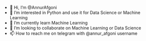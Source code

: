 - 👋 Hi, I’m @AnnurAfgoni
- 👀 I’m interested in Python and use it for Data Science or Machine Learning
- 🌱 I’m currently learn Machine Learning
- 💞️ I’m looking to collaborate on Machine Learning or Data Science
- 📫 How to reach me on telegram with @annur_afgoni username

<!---
AnnurAfgoni/AnnurAfgoni is a ✨ special ✨ repository because its `README.md` (this file) appears on your GitHub profile.
You can click the Preview link to take a look at your changes.
--->
